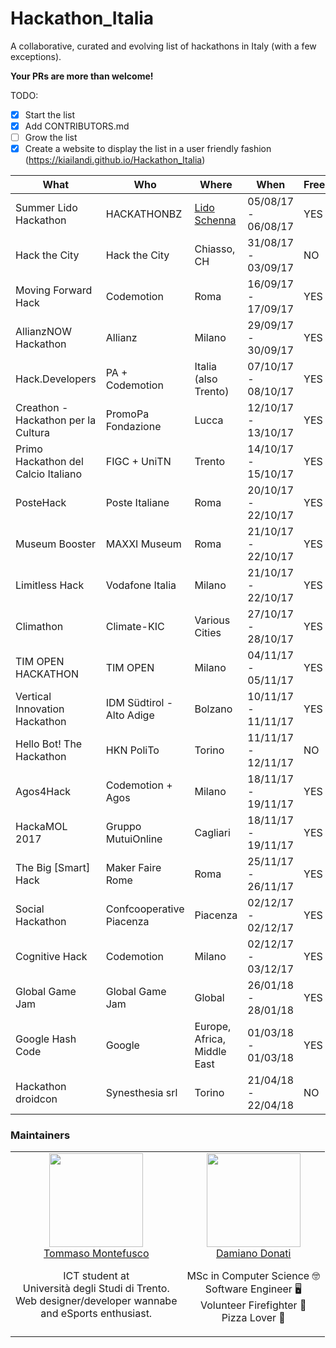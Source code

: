 # Hackathon_Italia
A collaborative, curated and evolving list of hackathons in Italy (with a few exceptions).

**Your PRs are more than welcome!**

TODO:

- [x] Start the list
- [x] Add CONTRIBUTORS.md
- [ ] Grow the list
- [x] Create a website to display the list in a user friendly fashion (https://kiailandi.github.io/Hackathon_Italia)

What | Who | Where | When | Free | Website
-----|-----|-----|-----|-----|-----
Summer Lido Hackathon | HACKATHONBZ | [Lido Schenna](https://goo.gl/maps/NAeBVy6Epc42) | 05/08/17 - 06/08/17 | YES | [Registration and info](http://hackathon.bz.it/)
Hack the City | Hack the City | Chiasso, CH | 31/08/17 - 03/09/17 | NO | [Registration and info](https://www.hackthecity.ch/it/e/hack-the-city-2017)
Moving Forward Hack | Codemotion | Roma | 16/09/17 - 17/09/17 | YES | [Registration and info](http://movingforwardhack.it/)
AllianzNOW Hackathon | Allianz | Milano | 29/09/17 - 30/09/17 | YES | [Registration and info](http://www.allianz.it/allianznow/hackathon/)
Hack.Developers | PA + Codemotion | Italia (also Trento) | 07/10/17 - 08/10/17 | YES | [Registration and info](https://hack.developers.italia.it)
Creathon - Hackathon per la Cultura | PromoPa Fondazione | Lucca | 12/10/17 - 13/10/17 | YES | [Registration and info](https://www.creathon.it/)
Primo Hackathon del Calcio Italiano | FIGC + UniTN | Trento | 14/10/17 - 15/10/17 | YES | [Registration and info](http://www.hackathon-figc.unitn.it/it/)
PosteHack | Poste Italiane | Roma | 20/10/17 - 22/10/17 | YES | [Registration and info](https://www.eventbrite.it/e/biglietti-postehack-5th-edition-37605143998)
Museum Booster | MAXXI Museum | Roma | 21/10/17 - 22/10/17 | YES | [Registration and info](http://www.maxxi.art/events/museum-booster/)
Limitless Hack | Vodafone Italia | Milano | 21/10/17 - 22/10/17 | YES | [Registration and info](https://ognisportoltre.it/limitless-hack)
Climathon | Climate-KIC | Various Cities | 27/10/17 - 28/10/17 | YES | [Registration and info](https://climathon.climate-kic.org/)
TIM OPEN HACKATHON | TIM OPEN | Milano | 04/11/17 - 05/11/17 | YES | [Registration and info](https://www.eventbrite.it/e/biglietti-tim-open-hackathon-4-5-novembre-2017-milano-38006959840)
Vertical Innovation Hackathon| IDM Südtirol - Alto Adige | Bolzano | 10/11/17 - 11/11/17 | YES | [Registration and info](http://hackathon.bz.it/)
Hello Bot! The Hackathon | HKN PoliTo | Torino | 11/11/17 - 12/11/17 | NO | [Registration and info](https://www.eventbrite.it/e/biglietti-hello-bot-the-hackathon-38841567173)
Agos4Hack | Codemotion + Agos | Milano | 18/11/17 - 19/11/17 | YES | [Registration and info](https://www.eventbrite.it/e/biglietti-agos4hack-38809898451)
HackaMOL 2017 | Gruppo MutuiOnline | Cagliari | 18/11/17 - 19/11/17 | YES | [Registration and info](https://www.eventbrite.it/e/registrazione-hackamol-2017-38651057353)
The Big [Smart] Hack | Maker Faire Rome | Roma | 25/11/17 - 26/11/17 | YES | [Registration and info](https://www.eventbrite.it/e/biglietti-the-big-smart-hack-39179204054)
Social Hackathon | Confcooperative Piacenza | Piacenza | 02/12/17 - 02/12/17 | YES | [Registration and info](https://www.eventbrite.co.uk/e/registrazione-social-hackathon-la-prima-maratona-di-solution-making-collettivo-a-piacenza-38811972655)
Cognitive Hack | Codemotion | Milano | 02/12/17 - 03/12/17 | YES | [Registration and info](https://www.eventbrite.it/e/biglietti-cognitive-hack-39654274001)
Global Game Jam | Global Game Jam | Global | 26/01/18 - 28/01/18 | YES | [Registration and info](https://globalgamejam.org/2018/jam-sites/trento-ggj-contamination-lab)
Google Hash Code | Google | Europe, Africa, Middle East | 01/03/18 - 01/03/18 | YES | [Registration and info](https://hashcode.withgoogle.com)
Hackathon droidcon | Synesthesia srl | Torino | 21/04/18 - 22/04/18 | NO | [Registration and info](http://it.droidcon.com/2018/agenda/hackathon/)

### Maintainers

<table>
  <tbody>
    <tr>
      <td align="center" valign="top">
        <a href="https://github.com/Kiailandi"><img width="150" height="150" src="https://github.com/Kiailandi.png?s=150"></a>
        <br>
        <a href="https://github.com/Kiailandi">Tommaso Montefusco</a>
        <br>
        <p>ICT student at <br> Università degli Studi di Trento.<br> Web designer/developer wannabe <br> and eSports enthusiast.</p>
      </td>
      <td align="center" valign="top">
        <a href="https://github.com/damdo"><img width="150" height="150" src="https://github.com/damdo.png?s=150"></a>
        <br>
        <a href="https://github.com/damdo">Damiano Donati</a>
        <br>
        <p>MSc in Computer Science 🤓<br> Software Engineer 🖥<br> Volunteer Firefighter 🚒<br> Pizza Lover 🍕</p>
      </td>
     </tr>
  </tbody>
</table>
